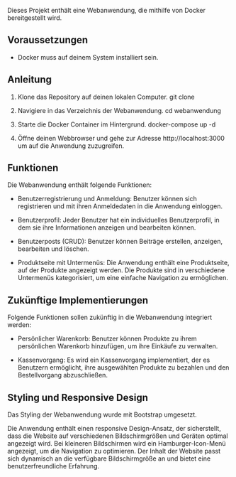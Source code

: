 
Dieses Projekt enthält eine Webanwendung, die mithilfe von Docker bereitgestellt wird.

## Voraussetzungen

- Docker muss auf deinem System installiert sein.

## Anleitung

1. Klone das Repository auf deinen lokalen Computer.
	git clone <URL des Repositories>

2. Navigiere in das Verzeichnis der Webanwendung.
	cd webanwendung

3. Starte die Docker Container im Hintergrund.
	docker-compose up -d

4. Öffne deinen Webbrowser und gehe zur Adresse http://localhost:3000 um auf die Anwendung zuzugreifen.
	
	
## Funktionen

Die Webanwendung enthält folgende Funktionen:

- Benutzerregistrierung und Anmeldung: Benutzer können sich registrieren und mit ihren Anmeldedaten in die Anwendung einloggen.

- Benutzerprofil: Jeder Benutzer hat ein individuelles Benutzerprofil, in dem sie ihre Informationen anzeigen und bearbeiten können.

- Benutzerposts (CRUD): Benutzer können Beiträge erstellen, anzeigen, bearbeiten und löschen.

- Produktseite mit Untermenüs: Die Anwendung enthält eine Produktseite, auf der Produkte angezeigt werden. Die Produkte sind in verschiedene Untermenüs kategorisiert, um eine einfache Navigation zu ermöglichen.

	
## Zukünftige Implementierungen

Folgende Funktionen sollen zukünftig in die Webanwendung integriert werden:

- Persönlicher Warenkorb: Benutzer können Produkte zu ihrem persönlichen Warenkorb hinzufügen, um ihre Einkäufe zu verwalten.

- Kassenvorgang: Es wird ein Kassenvorgang implementiert, der es Benutzern ermöglicht, ihre ausgewählten Produkte zu bezahlen und den Bestellvorgang abzuschließen.
	
	
## Styling und Responsive Design

Das Styling der Webanwendung wurde mit Bootstrap umgesetzt.

Die Anwendung enthält einen responsive Design-Ansatz, der sicherstellt, dass die Website auf verschiedenen Bildschirmgrößen und Geräten optimal angezeigt wird. Bei kleineren Bildschirmen wird ein Hamburger-Icon-Menü angezeigt, um die Navigation zu optimieren. Der Inhalt der Website passt sich dynamisch an die verfügbare Bildschirmgröße an und bietet eine benutzerfreundliche Erfahrung.
